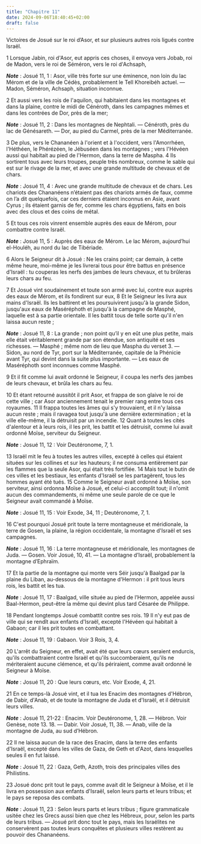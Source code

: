 ```yaml
---
title: "Chapitre 11"
date: 2024-09-06T18:40:45+02:00
draft: false
---
```



Victoires de Josué sur le roi d’Asor, et sur plusieurs autres rois ligués contre Israël.


1 Lorsque Jabin, roi d'Asor, eut appris ces choses, il envoya vers Jobab, roi de Madon, vers le roi de Séméron, vers le roi d'Achsaph,

***Note*** :  Josué 11, 1 : Asor, ville très forte sur une éminence, non loin du lac Mérom et de la ville de Cédès, probablement le Tell Khoreibéh actuel. ― Madon, Séméron, Achsaph, situation inconnue.

2 Et aussi vers les rois de l'aquilon, qui habitaient dans les montagnes et dans la plaine, contre le midi de Cénéroth, dans les campagnes mêmes et dans les contrées de Dor, près de la mer;

***Note*** :  Josué 11, 2 : Dans les montagnes de Nephtali. ― Cénéroth, près du lac de Génésareth. ― Dor, au pied du Carmel, près de la mer Méditerranée.

3 De plus, vers le Chananéen à l'orient et à l'occident, vers l'Amorrhéen, l'Héthéen, le Phérézéen, le Jébuséen dans les montagnes ; vers l'Hévéen aussi qui habitait au pied de l'Hermon, dans la terre de Maspha. 4 Ils sortirent tous avec leurs troupes, peuple très nombreux, comme le sable qui est sur le rivage de la mer, et avec une grande multitude de chevaux et de chars.

***Note*** :  Josué 11, 4 : Avec une grande multitude de chevaux et de chars. Les chariots des Chananéens n’étaient pas des chariots armés de faux, comme on l’a dit quelquefois, car ces derniers étaient inconnus en Asie, avant Cyrus ; ils étaient garnis de fer, comme les chars égyptiens, faits en bois avec des clous et des coins de métal.

5 Et tous ces rois vinrent ensemble auprès des eaux de Mérom, pour combattre contre Israël.

***Note*** :  Josué 11, 5 : Auprès des eaux de Mérom. Le lac Mérom, aujourd’hui el-Houléh, au nord du lac de Tibériade.


6 Alors le Seigneur dit à Josué : Ne les crains point; car demain, à cette même heure, moi-même je les livrerai tous pour être battus en présence d'Israël : tu couperas les nerfs des jambes de leurs chevaux, et tu brûleras leurs chars au feu.


7 Et Josué vint soudainement et toute son armé avec lui, contre eux auprès des eaux de Mérom, et ils fondirent sur eux, 8 Et le Seigneur les livra aux mains d'Israël. Ils les battirent et les poursuivirent jusqu'à la grande Sidon, jusqu'aux eaux de Maséréphoth et jusqu'à la campagne de Masphé, laquelle est à sa partie orientale. Il les battit tous de telle sorte qu'il n'en laissa aucun reste ;

***Note*** :  Josué 11, 8 : La grande ; non point qu’il y en eût une plus petite, mais elle était véritablement grande par son étendue, son antiquité et ses richesses. ― Masphé ; même nom de lieu que Maspha du verset 3. ― Sidon, au nord de Tyr, port sur la Méditerranée, capitale de la Phénicie avant Tyr, qui devint dans la suite plus importante. ― Les eaux de Maséréphoth sont inconnues comme Masphé.

9 Et il fit comme lui avait ordonné le Seigneur, il coupa les nerfs des jambes de leurs chevaux, et brûla les chars au feu.


10 Et étant retourné aussitôt il prit Asor, et frappa de son glaive le roi de cette ville ; car Asor anciennement tenait le premier rang entre tous ces royaumes. 11 Il frappa toutes les âmes qui s'y trouvaient, et il n'y laissa aucun reste ; mais il ravagea tout jusqu'à une dernière extermination ; et la ville elle-même, il la détruisit par un incendie. 12 Quant à toutes les cités d'alentour et à leurs rois, il les prit, les battit et les détruisit, comme lui avait ordonné Moïse, serviteur du Seigneur.

***Note*** :  Josué 11, 12 : Voir Deutéronome, 7, 1.

13 Israël mit le feu à toutes les autres villes, excepté à celles qui étaient situées sur les collines et sur les hauteurs; il ne consuma entièrement par les flammes que la seule Asor, qui était très fortifiée. 14 Mais tout le butin de ces villes et les bestiaux, les enfants d'Israël se les partagèrent, tous les hommes ayant été tués. 15 Comme le Seigneur avait ordonné à Moïse, son serviteur, ainsi ordonna Moïse à Josué, et celui-ci accomplit tout; il n'omit aucun des commandements, ni même une seule parole de ce que le Seigneur avait commandé à Moïse.

***Note*** :  Josué 11, 15 : Voir Exode, 34, 11 ; Deutéronome, 7, 1.


16 C'est pourquoi Josué prit toute la terre montagneuse et méridionale, la terre de Gosen, la plaine, la région occidentale, la montagne d'Israël et ses campagnes.

***Note*** :  Josué 11, 16 : La terre montagneuse et méridionale, les montagnes de Juda. ― Gosen. Voir Josué, 10, 41. ― La montagne d’Israël, probablement la montagne d’Ephraïm.

17 Et la partie de la montagne qui monte vers Séir jusqu'à Baalgad par la plaine du Liban, au-dessous de la montagne d'Hermon : il prit tous leurs rois, les battit et les tua.

***Note*** :  Josué 11, 17 : Baalgad, ville située au pied de l’Hermon, appelée aussi Baal-Hermon, peut-être la même qui devint plus tard Césarée de Philippe.

18 Pendant longtemps Josué combattit contre ses rois. 19 Il n'y eut pas de ville qui se rendît aux enfants d'Israël, excepté l'Hévéen qui habitait à Gabaon; car il les prit toutes en combattant.

***Note*** :  Josué 11, 19 : Gabaon. Voir 3 Rois, 3, 4.

20 L'arrêt du Seigneur, en effet, avait été que leurs cœurs seraient endurcis, qu'ils combattraient contre Israël et qu'ils succomberaient, qu'ils ne mériteraient aucune clémence, et qu'ils périraient, comme avait ordonné le Seigneur à Moïse.

***Note*** :  Josué 11, 20 : Que leurs cœurs, etc. Voir Exode, 4, 21.


21 En ce temps-là Josué vint, et il tua les Enacim des montagnes d'Hébron, de Dabir, d'Anab, et de toute la montagne de Juda et d'Israël, et il détruisit leurs villes.

***Note*** :  Josué 11, 21-22 : Enacim. Voir Deutéronome, 1, 28. ― Hébron. Voir Genèse, note 13. 18. ― Dabir. Voir Josué, 11, 38. ― Anab, ville de la montagne de Juda, au sud d’Hébron.

22 Il ne laissa aucun de la race des Enacim, dans la terre des enfants d'Israël, excepté dans les villes de Gaza, de Geth et d'Azot, dans lesquelles seules il en fut laissé.

***Note*** :  Josué 11, 22 : Gaza, Geth, Azoth, trois des principales villes des Philistins.


23 Josué donc prit tout le pays, comme avait dit le Seigneur à Moïse, et il le livra en possession aux enfants d'Israël, selon leurs parts et leurs tribus; et le pays se reposa des combats.

***Note*** :  Josué 11, 23 : Selon leurs parts et leurs tribus ; figure grammaticale usitée chez les Grecs aussi bien que chez les Hébreux, pour, selon les parts de leurs tribus. ― Josué prit donc tout le pays, mais les Israélites ne conservèrent pas toutes leurs conquêtes et plusieurs villes restèrent au pouvoir des Chananéens.

